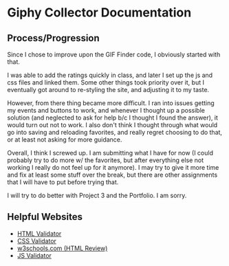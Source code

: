 # Giphy Collector Documentation

## Process/Progression

Since I chose to improve upon the GIF Finder code, I obviously started with that.

I was able to add the ratings quickly in class, and later I set up the js and css files and linked them.
Some other things took priority over it, but I eventually got around to re-styling the site, and adjusting it to my taste.

However, from there thing became more difficult.  I ran into issues getting my events and buttons to work, and whenever I thought up a possible solution (and neglected to ask for help b/c I thought I found the answer), it would turn out not to work.
I also don't think I thought through what would go into saving and reloading favorites, and really regret choosing to do that, or at least not asking for more guidance.

Overall, I think I screwed up.  I am submitting what I have for now (I could probably try to do more w/ the favorites, but after everything else not working I really do not feel up for it anymore).  I may try to give it more time and fix at least some stuff over the break, but there are other assignments that I will have to put before trying that.

I will try to do better with Project 3 and the Portfolio. I am sorry.

## Helpful Websites

* [HTML Validator](https://html5.validator.nu/)
* [CSS Validator](https://jigsaw.w3.org/css-validator/)
* [w3schools.com (HTML Review)](https://www.w3schools.com/)
* [JS Validator](https://esprima.org/demo/validate.html)
